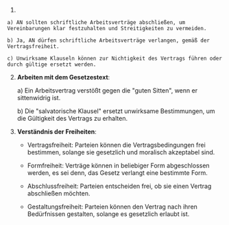 1. 
    
    a) AN sollten schriftliche Arbeitsverträge abschließen, um Vereinbarungen klar festzuhalten und Streitigkeiten zu vermeiden.
    
    b) Ja, AN dürfen schriftliche Arbeitsverträge verlangen, gemäß der Vertragsfreiheit.
    
    c) Unwirksame Klauseln können zur Nichtigkeit des Vertrags führen oder durch gültige ersetzt werden.
    
2. **Arbeiten mit dem Gesetzestext**:
    
    a) Ein Arbeitsvertrag verstößt gegen die "guten Sitten", wenn er sittenwidrig ist.
    
    b) Die "salvatorische Klausel" ersetzt unwirksame Bestimmungen, um die Gültigkeit des Vertrags zu erhalten.
    
3. **Verständnis der Freiheiten**:
    
    - Vertragsfreiheit: Parteien können die Vertragsbedingungen frei bestimmen, solange sie gesetzlich und moralisch akzeptabel sind.
        
    - Formfreiheit: Verträge können in beliebiger Form abgeschlossen werden, es sei denn, das Gesetz verlangt eine bestimmte Form.
        
    - Abschlussfreiheit: Parteien entscheiden frei, ob sie einen Vertrag abschließen möchten.
        
    - Gestaltungsfreiheit: Parteien können den Vertrag nach ihren Bedürfnissen gestalten, solange es gesetzlich erlaubt ist.